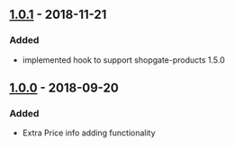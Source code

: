 
## [1.0.1] - 2018-11-21
### Added
- implemented hook to support shopgate-products 1.5.0

## [1.0.0] - 2018-09-20
### Added
- Extra Price info adding functionality

[1.0.1]: https://github.com/shopgate/ext-add-extra-price-info-from-property/compare/v1.0.0...v1.0.1
[1.0.0]: https://github.com/shopgate/ext-add-extra-price-info-from-property/tree/v1.0.0
